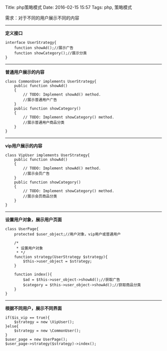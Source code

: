 Title: php策略模式
Date: 2016-02-15 15:57
Tags: php, 策略模式



需求：对于不同的用户展示不同的内容

* * * * *
**定义接口**
~~~
interface UserStrategy{
    function showAd();//展示广告
    function showCategory();//展示分类
}
~~~

* * * * *
**普通用户展示的内容**
~~~
class CommonUser implements UserStrategy{
    public function showAd()
    {
        // TODO: Implement showAd() method.
        //展示普通用户广告
    }
    public function showCategory()
    {
        // TODO: Implement showCategory() method.
        //展示普通用户商品分类
    }
}
~~~

* * * * *
**vip用户展示的内容**
~~~
class VipUser implements UserStrategy{
    public function showAd()
    {
        // TODO: Implement showAd() method.
        //展示会员广告
    }
    public function showCategory()
    {
        // TODO: Implement showCategory() method.
        //展示会员商品分类
    }
}
~~~

* * * * *
**设置用户对象，展示用户页面**
~~~
class UserPage{
    protected $user_object;//用户对象，vip用户或普通用户

    /*
     * 设置用户对象
     * */
    function strategy(UserStrategy $strategy){
        $this->user_object = $strategy;
    }

    function index(){
        $ad = $this->user_object->showAd();//获取广告
        $category = $this->user_object->showAd();//获取商品分类
    }
}
~~~

* * * * *
**根据不同用户，展示不同界面**
~~~
if($is_vip == true){
    $strategy = new \VipUser();
}else{
    $strategy = new \CommonUser();
}
$user_page = new UserPage();
$user_page->strategy($strategy)->index();
~~~